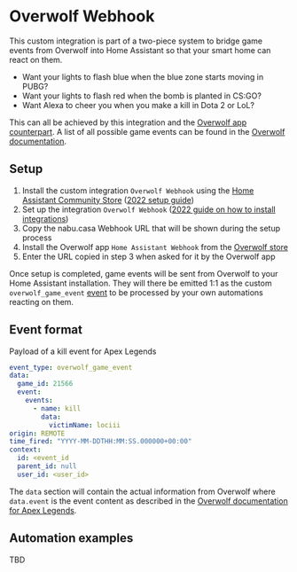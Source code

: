 # Overwolf Webhook

This custom integration is part of a two-piece system to bridge game events from Overwolf into Home Assistant so that your smart home can react on them.

- Want your lights to flash blue when the blue zone starts moving in PUBG?
- Want your lights to flash red when the bomb is planted in CS:GO?
- Want Alexa to cheer you when you make a kill in Dota 2 or LoL?

This can all be achieved by this integration and the [Overwolf app counterpart](https://TBD).
A list of all possible game events can be found in the [Overwolf documentation](https://overwolf.github.io/api/games/events).

## Setup

1. Install the custom integration `Overwolf Webhook` using the [Home Assistant Community Store](https://hacs.xyz/) ([2022 setup guide](https://www.youtube.com/watch?v=zlaJrepZl2E))
2. Set up the integration `Overwolf Webhook` ([2022 guide on how to install integrations](https://www.youtube.com/watch?v=zKND54iAZ1A&t=940s))
3. Copy the nabu.casa Webhook URL that will be shown during the setup process
4. Install the Overwolf app `Home Assistant Webhook` from the [Overwolf store](https://TBD)
5. Enter the URL copied in step 3 when asked for it by the Overwolf app

Once setup is completed, game events will be sent from Overwolf to your Home Assistant installation. They will there be emitted 1:1 as the custom `overwolf_game_event` [event](https://www.home-assistant.io/docs/configuration/events/) to be processed by your own automations reacting on them.

## Event format

Payload of a kill event for Apex Legends

```yaml
event_type: overwolf_game_event
data:
  game_id: 21566
  event:
    events:
      - name: kill
        data:
          victimName: lociii
origin: REMOTE
time_fired: "YYYY-MM-DDTHH:MM:SS.000000+00:00"
context:
  id: <event_id
  parent_id: null
  user_id: <user_id>
```

The `data` section will contain the actual information from Overwolf where `data.event` is the event content as described in the [Overwolf documentation for Apex Legends](https://overwolf.github.io/api/games/events/apex-legends#kill).

## Automation examples

TBD
